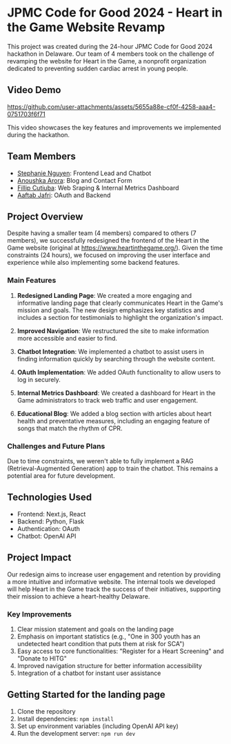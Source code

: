 # JPMC Code for Good 2024 - Heart in the Game Website Revamp

This project was created during the 24-hour JPMC Code for Good 2024 hackathon in Delaware. Our team of 4 members took on the challenge of revamping the website for Heart in the Game, a nonprofit organization dedicated to preventing sudden cardiac arrest in young people.

## Video Demo

https://github.com/user-attachments/assets/5655a88e-cf0f-4258-aaa4-0751703f6f71

This video showcases the key features and improvements we implemented during the hackathon.

## Team Members

- [Stephanie Nguyen](https://www.linkedin.com/in/steph-tien-ng): Frontend Lead and Chatbot
- [Anoushka Arora](https://www.linkedin.com/in/anoushka-arora-b77929153/): Blog and Contact Form
- [Fillip Cutiuba](https://www.linkedin.com/in/fillipcutiuba/): Web Sraping & Internal Metrics Dashboard
- [Aaftab Jafri](https://www.linkedin.com/in/aaftab-jafri/): OAuth and Backend

## Project Overview

Despite having a smaller team (4 members) compared to others (7 members), we successfully redesigned the frontend of the Heart in the Game website (original at https://www.heartinthegame.org/). Given the time constraints (24 hours), we focused on improving the user interface and experience while also implementing some backend features.

### Main Features

1. **Redesigned Landing Page**: We created a more engaging and informative landing page that clearly communicates Heart in the Game's mission and goals. The new design emphasizes key statistics and includes a section for testimonials to highlight the organization's impact.

2. **Improved Navigation**: We restructured the site to make information more accessible and easier to find.

3. **Chatbot Integration**: We implemented a chatbot to assist users in finding information quickly by searching through the website content.

4. **OAuth Implementation**: We added OAuth functionality to allow users to log in securely.

5. **Internal Metrics Dashboard**: We created a dashboard for Heart in the Game administrators to track web traffic and user engagement.

6. **Educational Blog**: We added a blog section with articles about heart health and preventative measures, including an engaging feature of songs that match the rhythm of CPR.

### Challenges and Future Plans

Due to time constraints, we weren't able to fully implement a RAG (Retrieval-Augmented Generation) app to train the chatbot. This remains a potential area for future development.

## Technologies Used

- Frontend: Next.js, React
- Backend: Python, Flask
- Authentication: OAuth
- Chatbot: OpenAI API

## Project Impact

Our redesign aims to increase user engagement and retention by providing a more intuitive and informative website. The internal tools we developed will help Heart in the Game track the success of their initiatives, supporting their mission to achieve a heart-healthy Delaware.

### Key Improvements

1. Clear mission statement and goals on the landing page
2. Emphasis on important statistics (e.g., "One in 300 youth has an undetected heart condition that puts them at risk for SCA")
3. Easy access to core functionalities: "Register for a Heart Screening" and "Donate to HITG"
4. Improved navigation structure for better information accessibility
5. Integration of a chatbot for instant user assistance

## Getting Started for the landing page

1. Clone the repository
2. Install dependencies: `npm install`
3. Set up environment variables (including OpenAI API key)
4. Run the development server: `npm run dev`
